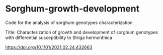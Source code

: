 # Sorghum-growth-development

Code for the analysis of sorghum genotypes characterization

Title: Characterization of growth and development of sorghum genotypes with differential susceptibility to Striga hermonthica

https://doi.org/10.1101/2021.02.24.432663
